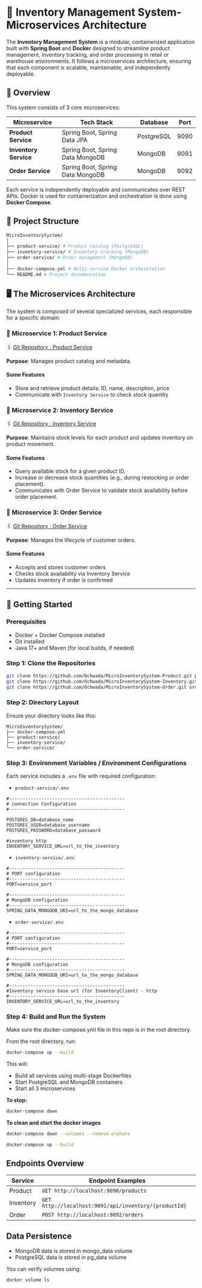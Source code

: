 # 🛒 Inventory Management System-Microservices Architecture
The **Inventory Management System** is a modular, containerized application built with **Spring Boot** and **Docker**
designed to streamline product management, inventory tracking, and order processing in retail or warehouse environments.
It follows a microservices architecture, ensuring that each component is scalable, maintainable, and independently deployable.

## 📌 Overview

This system consists of 3 core microservices:

| Microservice          | Tech Stack                       | Database   | Port |
|-----------------------|----------------------------------|------------|------|
| **Product Service**   | Spring Boot, Spring Data JPA     | PostgreSQL | 9090 |
| **Inventory Service** | Spring Boot, Spring Data MongoDB | MongoDB    | 9091 |
| **Order Service**     | Spring Boot, Spring Data MongoDB | MongoDB    | 9092 |

Each service is independently deployable and communicates over REST APIs. Docker is used for containerization and 
orchestration is done using **Docker Compose**.

## 📁 Project Structure
``` bash
MicroInventorySystem/
│
├── product-service/ # Product catalog (PostgreSQL)
├── inventory-service/ # Inventory tracking (MongoDB)
├── order-service/ # Order management (MongoDB)
│
├── docker-compose.yml # Multi-service Docker orchestration
└── README.md # Project documentation

```

## 🖥️ The Microservices Architecture
The system is composed of several specialized services, each responsible for a specific domain:

### 🔹 Microservice 1: Product Service

🖇️ [Git Repository : Product Service](https://github.com/Ochwada/MicroInventorySystem-Product)

**Purpose**: Manages product catalog and metadata.

#### Some Features

- Store and retrieve product details: ID, name, description, price
- Communicate with `Inventory Service` to check stock quantity


### 🔹 Microservice 2: Inventory Service

🖇️ [Git Repository : Inventory Service](https://github.com/Ochwada/MicroInventorySystem-Inventory)

**Purpose**: Maintains stock levels for each product and updates inventory on product movement.

#### Some Features

- Query available stock for a given product ID.
- Increase or decrease stock quantities (e.g., during restocking or order placement).
- Communicates with Order Service to validate stock availability before order placement.


### 🔹 Microservice 3: Order  Service

🖇️ [Git Repository : Order Service](https://github.com/Ochwada/MicroInventorySystem-Order)

**Purpose**: Manages the lifecycle of customer orders.

#### Some Features

- Accepts and stores customer orders
- Checks stock availability via Inventory Service
- Updates inventory if order is confirmed

---

## 🚀 Getting Started

### Prerequisites
- Docker + Docker Compose installed
- Git installed
- Java 17+ and Maven (for local builds, if needed)

### Step 1: Clone the Repositories

```bash 
git clone https://github.com/Ochwada/MicroInventorySystem-Product.git product-service
git clone https://github.com/Ochwada/MicroInventorySystem-Inventory.git inventory-service
git clone https://github.com/Ochwada/MicroInventorySystem-Order.git order-service
```

### Step 2: Directory Layout
Ensure your directory looks like this:

```
MicroInventorySystem/
├── docker-compose.yml
├── product-service/
├── inventory-service/
└── order-service/
```

### Step 3: Environment Variables / Environment Configurations
Each service includes a `.env` file with required configuration:


- `product-service/.env`
```.dotenv
#-------------------------------------------
# connection Configuration
#-------------------------------------------

POSTGRES_DB=database_name
POSTGRES_USER=database_username
POSTGRES_PASSWORD=database_password

#inventory http
INVENTORY_SERVICE_URL=url_to_the_inventory
```


- `inventory-service/.env`
```.dotenv
#-------------------------------------------
# PORT configuration
#-------------------------------------------
PORT=service_port

#-------------------------------------------
# MongoDB configuration
#-------------------------------------------
SPRING_DATA_MONGODB_URI=url_to_the_mongo_database

```


- `order-service/.env`
```.dotenv
#-------------------------------------------
# PORT configuration
#-------------------------------------------
PORT=service_port

#-------------------------------------------
# MongoDB configuration
#-------------------------------------------
SPRING_DATA_MONGODB_URI=url_to_the_mongo_database

#-------------------------------------------
#Inventory service base url (for InventoryClient) - http
#-------------------------------------------
INVENTORY_SERVICE_URL=url_to_the_inventory
```
### Step 4: Build and Run the System
Make sure the docker-compose.yml file in this repo is in the root directory. 

From the root directory, run:
```bash
docker-compose up --build
```
This will:

- Build all services using multi-stage Dockerfiles 
- Start PostgreSQL and MongoDB containers 
- Start all 3 microservices

**To stop:**
```bash
docker-compose down
```

**To clean and start the docker images**
```bash
docker-compose down --volumes --remove-orphans 

docker-compose up --build
```
## Endpoints Overview
| Service   | Endpoint Examples                                     |
|-----------|-------------------------------------------------------|
| Product   | `GET http://localhost:9090/products`                  |
| Inventory | `GET http://localhost:9091/api/inventory/{productId}` |
| Order     | `POST http://localhost:9092/orders`                   |

## Data Persistence

- MongoDB data is stored in mongo_data volume 
- PostgreSQL data is stored in pg_data volume

You can verify volumes using:
```bash
docker volume ls

```
